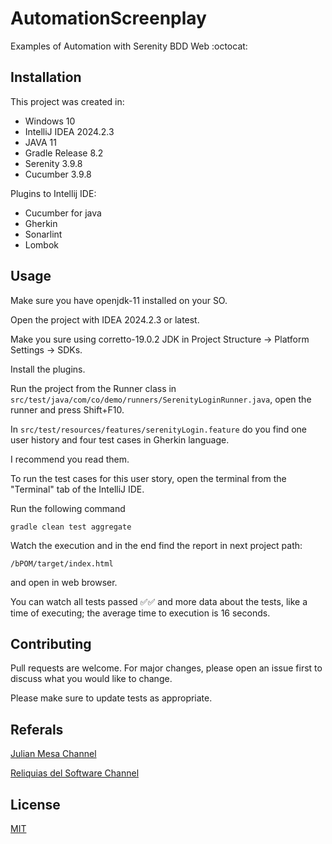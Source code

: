 # AutomationScreenplay
Examples of Automation with Serenity BDD Web
:octocat:

## Installation 

This project was created in:

- Windows 10
- IntelliJ IDEA 2024.2.3
- JAVA 11
- Gradle Release 8.2
- Serenity 3.9.8
- Cucumber 3.9.8

Plugins to Intellij IDE:
* Cucumber for java
* Gherkin
* Sonarlint
* Lombok

## Usage

Make sure you have openjdk-11 installed on your SO.

Open the project with IDEA 2024.2.3 or latest.

Make you sure using corretto-19.0.2 JDK in Project Structure -> Platform Settings -> SDKs.

Install the plugins.

Run the project from the Runner class in ``` src/test/java/com/co/demo/runners/SerenityLoginRunner.java ```,
open the runner and press Shift+F10.

In ``` src/test/resources/features/serenityLogin.feature ``` do you find one user 
history and four test cases in Gherkin language.

I recommend you read them.

To run the test cases for this user story, open the terminal from 
the "Terminal" tab of the IntelliJ IDE.

Run the following command

```
gradle clean test aggregate
```

Watch the execution and in the end find the report in next project path:

``` /bPOM/target/index.html ```

and open in web browser.

You can watch all tests passed ✅✅ and more data about the tests, 
like a time of executing; the average time to execution is 16 seconds.

## Contributing
Pull requests are welcome. For major changes, please open an issue first to discuss what you would like to change.

Please make sure to update tests as appropriate.

## Referals

[Julian Mesa Channel](https://www.youtube.com/@JulianMesaAutomation/videos)

[Reliquias del Software Channel](https://www.youtube.com/@reliquiasdelsoftware)

## License
[MIT](https://choosealicense.com/licenses/mit/)
